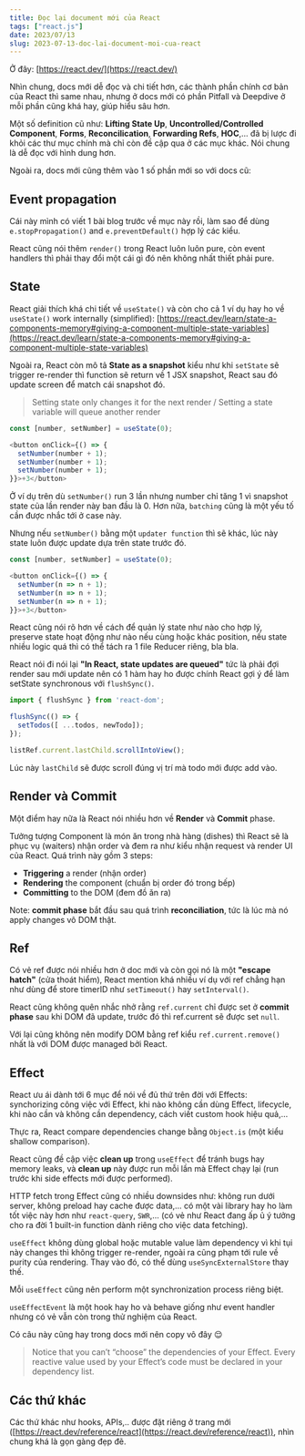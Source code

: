 ```yaml
---
title: Đọc lại document mới của React
tags: ["react.js"]
date: 2023/07/13
slug: 2023-07-13-doc-lai-document-moi-cua-react
---
```


Ở đây: [https://react.dev/](https://react.dev/)

Nhìn chung, docs mới dễ đọc và chi tiết hơn, các thành phần chính cơ bản của React thì same nhau, nhưng ở docs mới có phần Pitfall và Deepdive ở mỗi phần cũng khá hay, giúp hiểu sâu hơn.

Một số definition cũ như: **Lifting State Up**, **Uncontrolled/Controlled Component**, **Forms**, **Reconcilication**, **Forwarding Refs**, **HOC**,... đã bị lược đi khỏi các thư mục chính mà chỉ còn đề cập qua ở các mục khác. Nói chung là dễ đọc với hình dung hơn.

Ngoài ra, docs mới cũng thêm vào 1 số phần mới so với docs cũ:

## Event propagation

Cái này mình có viết 1 bài blog trước về mục này rồi, làm sao để dùng `e.stopPropagation()` and `e.preventDefault()` hợp lý các kiểu.

React cũng nói thêm `render()` trong React luôn luôn pure, còn event handlers thì phải thay đổi một cái gì đó nên không nhất thiết phải pure.

## State 

React giải thích khá chi tiết về `useState()` và còn cho cả 1 ví dụ hay ho về `useState()` work internally (simplified): [https://react.dev/learn/state-a-components-memory#giving-a-component-multiple-state-variables](https://react.dev/learn/state-a-components-memory#giving-a-component-multiple-state-variables)

Ngoài ra, React còn mô tả **State as a snapshot** kiểu như khi `setState` sẽ trigger re-render thì function sẽ return về 1 JSX snapshot, React sau đó update screen để match cái snapshot đó.

> Setting state only changes it for the next render / Setting a state variable will queue another render

```Javascript
const [number, setNumber] = useState(0);

<button onClick={() => {
  setNumber(number + 1);
  setNumber(number + 1);
  setNumber(number + 1);
}}>+3</button>
```

Ở ví dụ trên dù `setNumber()` run 3 lần nhưng number chỉ tăng 1 vì snapshot state của lần render này ban đầu là 0. Hơn nữa, `batching` cũng là một yếu tố cần được nhắc tới ở case này.

Nhưng nếu `setNumber()` bằng một `updater function` thì sẽ khác, lúc này state luôn được update dựa trên state trước đó.

```Javascript
const [number, setNumber] = useState(0);

<button onClick={() => {
  setNumber(n => n + 1);
  setNumber(n => n + 1);
  setNumber(n => n + 1);
}}>+3</button>
```

React cũng nói rõ hơn về cách để quản lý state như nào cho hợp lý, preserve state hoạt động như nào nếu cùng hoặc khác position, nếu state nhiều logic quá thì có thể tách ra 1 file Reducer riêng, bla bla.

React nói đi nói lại **"In React, state updates are queued"** tức là phải đợi render sau mới update nên có 1 hàm hay ho được chính React gợi ý để làm setState synchronous với `flushSync()`.

```Javascript
import { flushSync } from 'react-dom';

flushSync(() => {
  setTodos([ ...todos, newTodo]);
});

listRef.current.lastChild.scrollIntoView();
```

Lúc này `lastChild` sẽ được scroll đúng vị trí mà todo mới được add vào.

## Render và Commit

Một điểm hay nữa là React nói nhiều hơn về **Render** và **Commit** phase.

Tưởng tượng Component là món ăn trong nhà hàng (dishes) thì React sẽ là phục vụ (waiters) nhận order và đem ra như kiểu nhận request và render UI của React. Quá trình này gồm 3 steps:
- **Triggering** a render (nhận order)
- **Rendering** the component (chuẩn bị order đó trong bếp)
- **Committing** to the DOM (đem đồ ăn ra)

Note: **commit phase** bắt đầu sau quá trình **reconciliation**, tức là lúc mà nó apply changes vô DOM thật.

## Ref

Có vẻ ref được nói nhiều hơn ở doc mới và còn gọi nó là một **"escape hatch"** (cửa thoát hiểm), React mention khá nhiều ví dụ với ref chẳng hạn như dùng để store timerID như `setTimeout()` hay `setInterval()`.

React cũng không quên nhắc nhở rằng `ref.current` chỉ được set ở **commit phase** sau khi DOM đã update, trước đó thì ref.current sẽ được set `null`.

Với lại cũng không nên modify DOM bằng ref kiểu `ref.current.remove()` nhất là với DOM được managed bởi React.

## Effect

React ưu ái dành tới 6 mục để nói về đủ thứ trên đời với Effects: synchorizing công việc với Effect, khi nào không cần dùng Effect, lifecycle, khi nào cần và không cần dependency, cách viết custom hook hiệu quả,...

Thực ra, React compare dependencies change bằng `Object.is` (một kiểu shallow comparison).

React cũng đề cập việc **clean up** trong `useEffect` để tránh bugs hay memory leaks, và **clean up** này được run mỗi lần mà Effect chạy lại (run trước khi side effects mới được performed).

HTTP fetch trong Effect cũng có nhiều downsides như: không run dưới server, không preload hay cache được data,... có một vài library hay ho làm tốt việc này hơn như `react-query`, `SWR`,... (có vẻ như React đang ấp ủ ý tưởng cho ra đời 1 built-in function dành riêng cho việc data fetching).

`useEffect` không dùng global hoặc mutable value làm dependency vì khi tụi này changes thì không trigger re-render, ngoài ra cũng phạm tới rule về purity của rendering. Thay vào đó, có thể dùng `useSyncExternalStore` thay thế.

Mỗi `useEffect` cũng nên perform một synchronization process riêng biệt.

`useEffectEvent` là một hook hay ho và behave giống như event handler nhưng có vẻ vẫn còn trong thử nghiệm của React.

Có câu này cũng hay trong docs mới nên copy vô đây 😌

> Notice that you can’t “choose” the dependencies of your Effect. Every reactive value used by your Effect’s code must be declared in your dependency list.

## Các thứ khác 

Các thứ khác như hooks, APIs,.. được đặt riêng ở trang mới ([https://react.dev/reference/react](https://react.dev/reference/react)), nhìn chung khá là gọn gàng đẹp đẽ.
